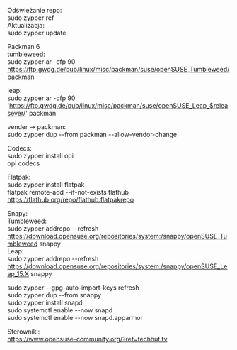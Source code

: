 Odświeżanie repo:<br />
sudo zypper ref<br />
Aktualizacja:<br />
sudo zypper update<br />

Packman 6<br />
tumbleweed:<br />
sudo zypper ar -cfp 90 https://ftp.gwdg.de/pub/linux/misc/packman/suse/openSUSE_Tumbleweed/ packman<br />

leap:<br />
sudo zypper ar -cfp 90 'https://ftp.gwdg.de/pub/linux/misc/packman/suse/openSUSE_Leap_$releasever/' packman<br />

vender -> packman:<br />
sudo zypper dup --from packman --allow-vendor-change<br />

Codecs:<br />
sudo zypper install opi<br />
opi codecs<br />

Flatpak:<br />
sudo zypper install flatpak<br />
flatpak remote-add --if-not-exists flathub https://flathub.org/repo/flathub.flatpakrepo<br />

Snapy:<br />
Tumbleweed:<br />
sudo zypper addrepo --refresh https://download.opensuse.org/repositories/system:/snappy/openSUSE_Tumbleweed snappy<br />
Leap:<br />
sudo zypper addrepo --refresh https://download.opensuse.org/repositories/system:/snappy/openSUSE_Leap_15.X snappy<br />

sudo zypper --gpg-auto-import-keys refresh<br />
sudo zypper dup --from snappy<br />
sudo zypper install snapd<br />
sudo systemctl enable --now snapd<br />
sudo systemctl enable --now snapd.apparmor<br />

Sterowniki:<br />
https://www.opensuse-community.org/?ref=techhut.tv<br />

